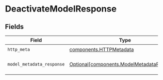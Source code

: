 # DeactivateModelResponse


## Fields

| Field                                                                                          | Type                                                                                           | Required                                                                                       | Description                                                                                    |
| ---------------------------------------------------------------------------------------------- | ---------------------------------------------------------------------------------------------- | ---------------------------------------------------------------------------------------------- | ---------------------------------------------------------------------------------------------- |
| `http_meta`                                                                                    | [components.HTTPMetadata](../../models/components/httpmetadata.md)                             | :heavy_check_mark:                                                                             | N/A                                                                                            |
| `model_metadata_response`                                                                      | [Optional[components.ModelMetadataResponse]](../../models/components/modelmetadataresponse.md) | :heavy_minus_sign:                                                                             | The \[ModelMetadataResponse\] if operation succeeds                                            |